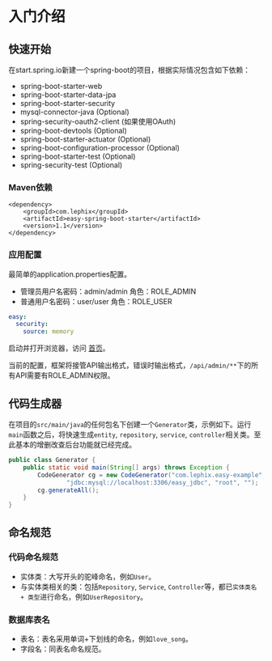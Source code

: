 # 入门介绍

## 快速开始

在start.spring.io新建一个spring-boot的项目，根据实际情况包含如下依赖：

* spring-boot-starter-web
* spring-boot-starter-data-jpa
* spring-boot-starter-security
* mysql-connector-java \(Optional\)
* spring-security-oauth2-client \(如果使用OAuth\)
* spring-boot-devtools \(Optional\)
* spring-boot-starter-actuator \(Optional\)
* spring-boot-configuration-processor \(Optional\)
* spring-boot-starter-test \(Optional\)
* spring-security-test \(Optional\)

### Maven依赖

```markup
<dependency>
    <groupId>com.lephix</groupId>
    <artifactId>easy-spring-boot-starter</artifactId>
    <version>1.1</version>
</dependency>
```



### 应用配置

最简单的application.properties配置。

* 管理员用户名密码：admin/admin 角色：ROLE\_ADMIN
* 普通用户名密码：user/user 角色：ROLE\_USER

```yaml
easy:
  security:
    source: memory
```

启动并打开浏览器，访问 [首页](http://localhost:8080/)。

当前的配置，框架将接管API输出格式，错误时输出格式，`/api/admin/**`下的所有API需要有ROLE\_ADMIN权限。

## 代码生成器

在项目的`src/main/java`的任何包名下创建一个`Generator`类，示例如下。运行`main`函数之后，将快速生成`entity`, `repository`, `service`, `controller`相关类。至此基本的增删改查后台功能就已经完成。

```java
public class Generator {
    public static void main(String[] args) throws Exception {
        CodeGenerator cg = new CodeGenerator("com.lephix.easy-example", null, 
                "jdbc:mysql://localhost:3306/easy_jdbc", "root", "");
        cg.generateAll();
    }
}
```

## 命名规范

### **代码命名规范**

* 实体类：大写开头的驼峰命名，例如`User`。
* 与实体类相关的类：包括`Repository`, `Service`, `Controller`等，都已`实体类名 + 类型`进行命名，例如`UserRepository`。

### **数据库表名**

* 表名：表名采用单词+下划线的命名，例如`love_song`。
* 字段名：同表名命名规范。

